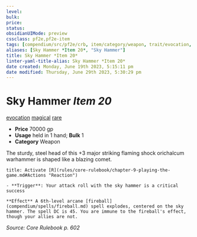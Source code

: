```yaml
---
level:
bulk:
price:
status:
obsidianUIMode: preview
cssclass: pf2e,pf2e-item
tags: [compendium/src/pf2e/crb, item/category/weapon, trait/evocation, trait/magical, trait/rare]
aliases: [Sky Hammer *Item 20*, "Sky Hammer"]
title: Sky Hammer *Item 20*
linter-yaml-title-alias: Sky Hammer *Item 20*
date created: Monday, June 19th 2023, 5:15:11 pm
date modified: Thursday, June 29th 2023, 5:30:29 pm
---
```


# Sky Hammer *Item 20*

[evocation](rules/traits/evocation.md) [magical](rules/traits/magical.md) [rare](rules/traits/rare.md)  

- **Price** 70000 gp
- **Usage** held in 1 hand; **Bulk** 1
- **Category** Weapon

The sturdy, steel head of this +3 major striking flaming shock orichalcum warhammer is shaped like a blazing comet.

```ad-embed-ability
title: Activate [R](rules/core-rulebook/chapter-9-playing-the-game.md#Actions "Reaction")

- **Trigger**: Your attack roll with the sky hammer is a critical success

**Effect** A 6th-level arcane [fireball](compendium/spells/fireball.md) spell explodes, centered on the sky hammer. The spell DC is 45. You are immune to the fireball's effect, though your allies are not.
```

*Source: Core Rulebook p. 602*
